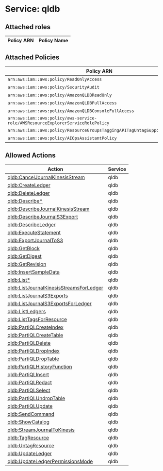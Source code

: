 # Service: qldb

## Attached roles

| Policy ARN | Policy Name |
|------------|-------------|
## Attached Policies

| Policy ARN | Policy Name |
|------------|-------------|
| `arn:aws:iam::aws:policy/ReadOnlyAccess` | [ReadOnlyAccess](../policies.md#readonlyaccess) |
| `arn:aws:iam::aws:policy/SecurityAudit` | [SecurityAudit](../policies.md#securityaudit) |
| `arn:aws:iam::aws:policy/AmazonQLDBReadOnly` | [AmazonQLDBReadOnly](../policies.md#amazonqldbreadonly) |
| `arn:aws:iam::aws:policy/AmazonQLDBFullAccess` | [AmazonQLDBFullAccess](../policies.md#amazonqldbfullaccess) |
| `arn:aws:iam::aws:policy/AmazonQLDBConsoleFullAccess` | [AmazonQLDBConsoleFullAccess](../policies.md#amazonqldbconsolefullaccess) |
| `arn:aws:iam::aws:policy/aws-service-role/AWSResourceExplorerServiceRolePolicy` | [AWSResourceExplorerServiceRolePolicy](../policies.md#awsresourceexplorerservicerolepolicy) |
| `arn:aws:iam::aws:policy/ResourceGroupsTaggingAPITagUntagSupportedResources` | [ResourceGroupsTaggingAPITagUntagSupportedResources](../policies.md#resourcegroupstaggingapitaguntagsupportedresources) |
| `arn:aws:iam::aws:policy/AIOpsAssistantPolicy` | [AIOpsAssistantPolicy](../policies.md#aiopsassistantpolicy) |

## Allowed Actions

| Action | Service |
|--------|---------|
| [qldb:CancelJournalKinesisStream](../actions.md#qldb:canceljournalkinesisstream) | qldb |
| [qldb:CreateLedger](../actions.md#qldb:createledger) | qldb |
| [qldb:DeleteLedger](../actions.md#qldb:deleteledger) | qldb |
| [qldb:Describe*](../actions.md#qldb:describeall) | qldb |
| [qldb:DescribeJournalKinesisStream](../actions.md#qldb:describejournalkinesisstream) | qldb |
| [qldb:DescribeJournalS3Export](../actions.md#qldb:describejournals3export) | qldb |
| [qldb:DescribeLedger](../actions.md#qldb:describeledger) | qldb |
| [qldb:ExecuteStatement](../actions.md#qldb:executestatement) | qldb |
| [qldb:ExportJournalToS3](../actions.md#qldb:exportjournaltos3) | qldb |
| [qldb:GetBlock](../actions.md#qldb:getblock) | qldb |
| [qldb:GetDigest](../actions.md#qldb:getdigest) | qldb |
| [qldb:GetRevision](../actions.md#qldb:getrevision) | qldb |
| [qldb:InsertSampleData](../actions.md#qldb:insertsampledata) | qldb |
| [qldb:List*](../actions.md#qldb:listall) | qldb |
| [qldb:ListJournalKinesisStreamsForLedger](../actions.md#qldb:listjournalkinesisstreamsforledger) | qldb |
| [qldb:ListJournalS3Exports](../actions.md#qldb:listjournals3exports) | qldb |
| [qldb:ListJournalS3ExportsForLedger](../actions.md#qldb:listjournals3exportsforledger) | qldb |
| [qldb:ListLedgers](../actions.md#qldb:listledgers) | qldb |
| [qldb:ListTagsForResource](../actions.md#qldb:listtagsforresource) | qldb |
| [qldb:PartiQLCreateIndex](../actions.md#qldb:partiqlcreateindex) | qldb |
| [qldb:PartiQLCreateTable](../actions.md#qldb:partiqlcreatetable) | qldb |
| [qldb:PartiQLDelete](../actions.md#qldb:partiqldelete) | qldb |
| [qldb:PartiQLDropIndex](../actions.md#qldb:partiqldropindex) | qldb |
| [qldb:PartiQLDropTable](../actions.md#qldb:partiqldroptable) | qldb |
| [qldb:PartiQLHistoryFunction](../actions.md#qldb:partiqlhistoryfunction) | qldb |
| [qldb:PartiQLInsert](../actions.md#qldb:partiqlinsert) | qldb |
| [qldb:PartiQLRedact](../actions.md#qldb:partiqlredact) | qldb |
| [qldb:PartiQLSelect](../actions.md#qldb:partiqlselect) | qldb |
| [qldb:PartiQLUndropTable](../actions.md#qldb:partiqlundroptable) | qldb |
| [qldb:PartiQLUpdate](../actions.md#qldb:partiqlupdate) | qldb |
| [qldb:SendCommand](../actions.md#qldb:sendcommand) | qldb |
| [qldb:ShowCatalog](../actions.md#qldb:showcatalog) | qldb |
| [qldb:StreamJournalToKinesis](../actions.md#qldb:streamjournaltokinesis) | qldb |
| [qldb:TagResource](../actions.md#qldb:tagresource) | qldb |
| [qldb:UntagResource](../actions.md#qldb:untagresource) | qldb |
| [qldb:UpdateLedger](../actions.md#qldb:updateledger) | qldb |
| [qldb:UpdateLedgerPermissionsMode](../actions.md#qldb:updateledgerpermissionsmode) | qldb |